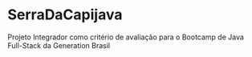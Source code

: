 # SerraDaCapijava
Projeto Integrador como critério de avaliação para o Bootcamp de Java Full-Stack da Generation Brasil
